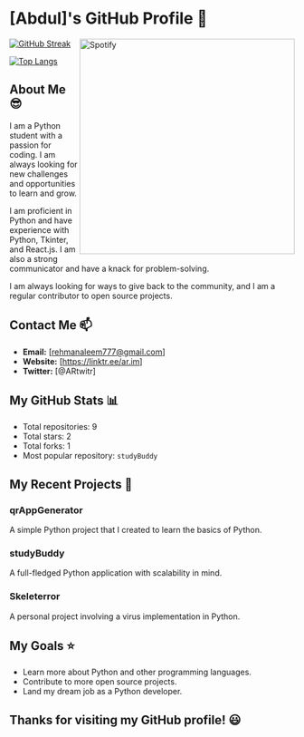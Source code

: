 # [Abdul]'s GitHub Profile :snake:

<div>
    <a href="https://git.io/streak-stats">
        <img src="https://streak-stats.demolab.com?user=git-Abdul&theme=dark&hide_border=true&border_radius=15&date_format=j%20M%5B%20Y%5D" alt="GitHub Streak" />
    </a>
    <a href="https://spotify-github-profile.vercel.app/api/view?uid=7degdtww30he639dah83r7qmr&redirect=true">
        <img src="https://spotify-github-profile.vercel.app/api/view?uid=7degdtww30he639dah83r7qmr&cover_image=true&theme=default" alt="Spotify" align="right" height="380"/>
    </a>
</div>

[![Top Langs](https://github-readme-stats.vercel.app/api/top-langs/?username=git-Abdul&layout=compact&theme=dark&hide_border=true)](https://github.com/git-Abdul)

## About Me 😎

I am a Python student with a passion for coding. I am always looking for new challenges and opportunities to learn and grow.

I am proficient in Python and have experience with Python, Tkinter, and React.js. I am also a strong communicator and have a knack for problem-solving.

I am always looking for ways to give back to the community, and I am a regular contributor to open source projects.

## Contact Me :mailbox:

* **Email:** [rehmanaleem777@gmail.com]
* **Website:** [https://linktr.ee/ar.im]
* **Twitter:** [@ARtwitr]

## My GitHub Stats :bar_chart:

* Total repositories: 9
* Total stars: 2
* Total forks: 1
* Most popular repository: `studyBuddy`

## My Recent Projects :rocket:

### qrAppGenerator
A simple Python project that I created to learn the basics of Python.

### studyBuddy
A full-fledged Python application with scalability in mind.

### Skeleterror
A personal project involving a virus implementation in Python.

## My Goals :star:

* Learn more about Python and other programming languages.
* Contribute to more open source projects.
* Land my dream job as a Python developer.

## Thanks for visiting my GitHub profile! :smiley:

<!-- Add any additional embeds or images here -->

